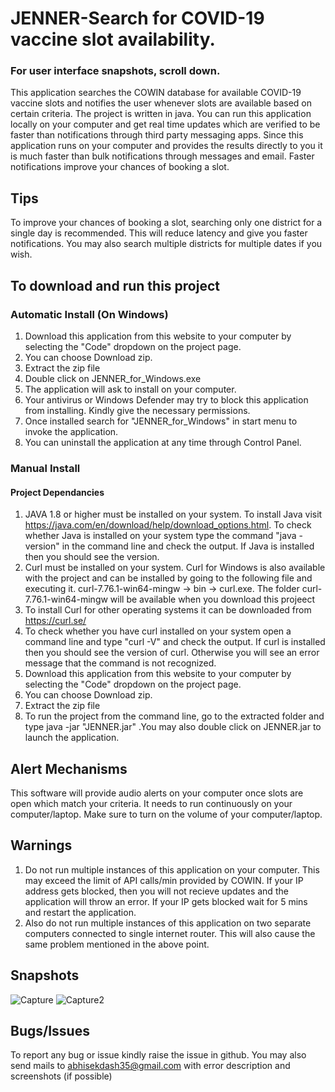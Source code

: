 
# JENNER-Search for COVID-19 vaccine slot availability.

### For user interface snapshots, scroll down.
This application searches the COWIN database for available COVID-19 vaccine slots and notifies the user whenever slots are available based on certain criteria.
The project is written in java. You can run this application locally on your computer and get real time updates which are verified to be faster than notifications through third party messaging apps. Since this application runs on your computer and provides the results directly to you it is much faster than bulk notifications through messages and email.  Faster notifications improve your chances of booking a slot.

## Tips
To improve your chances of booking a slot, searching only one district for a single day is recommended. This will reduce latency and give you faster notifications. You may also search multiple districts for multiple dates if you wish. 


## To download and run this project
### Automatic Install (On Windows)
1) Download this application from this website to your computer by selecting the "Code" dropdown on the project page. 
2) You can choose Download zip.
3) Extract the zip file
4) Double click on JENNER_for_Windows.exe
5) The application will ask to install on your computer.
6) Your antivirus or Windows Defender may try to block this application from installing. Kindly give the necessary permissions.
7) Once installed search for "JENNER_for_Windows" in start menu to invoke the application.
8) You can uninstall the application at any time through Control Panel. 
### Manual Install
#### Project Dependancies
1) JAVA 1.8 or higher must be installed on your system. 
To install Java visit https://java.com/en/download/help/download_options.html. To check whether Java is installed on your system type the command "java -version" in the command line and check the output. If Java is installed then you should see the version.
2) Curl must be installed on your system. Curl for Windows is also available with the project and can be installed by going to the following file and executing it.
  curl-7.76.1-win64-mingw -> bin -> curl.exe. The folder curl-7.76.1-win64-mingw will be available when you download this projeect
3) To install Curl for other operating systems it can be downloaded from https://curl.se/
4) To check whether you have curl installed on your system open a command line and type "curl -V" and check the output. If curl is installed then you should see the version of curl. Otherwise you will see an error message that the command is not recognized.
5) Download this application from this website to your computer by selecting the "Code" dropdown on the project page. 
6) You can choose Download zip.
7) Extract the zip file
8) To run the project from the command line, go to the extracted folder and type java -jar "JENNER.jar" .You may also double click on JENNER.jar to launch the application.

## Alert Mechanisms
This software will provide audio alerts on your computer once slots are open which match your criteria. It needs to run continuously on your computer/laptop. Make sure to turn on the volume of your computer/laptop.

## Warnings
1) Do not run multiple instances of this application on your computer. This may exceed the limit of API calls/min provided by COWIN. If your IP address gets blocked, then you will not recieve updates and the application will throw an error. If your IP gets blocked wait for 5 mins and restart the application.
2) Also do not run multiple instances of this application on two separate computers connected to single internet router. This will also cause the same problem mentioned in the above point.

## Snapshots

![Capture](https://user-images.githubusercontent.com/72568856/119268024-9e84cf00-bc0e-11eb-9452-45ec02ebb084.PNG)
![Capture2](https://user-images.githubusercontent.com/72568856/119273685-a00fc080-bc29-11eb-8480-a26607cbc89d.PNG)

## Bugs/Issues
To report any bug or issue kindly raise the issue in github.
You may also send mails to abhisekdash35@gmail.com with error description and screenshots (if possible)
